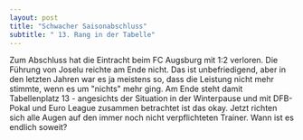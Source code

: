 ```yaml
---
layout: post
title: "Schwacher Saisonabschluss"
subtitle: " 13. Rang in der Tabelle"
---
```


Zum Abschluss hat die Eintracht beim FC Augsburg mit 1:2 verloren. Die Führung von Joselu reichte am Ende nicht. Das ist unbefriedigend, aber in den letzten Jahren war es ja meistens so, dass die Leistung nicht mehr stimmte, wenn es um "nichts" mehr ging. Am Ende steht damit Tabellenplatz 13 - angesichts der Situation in der Winterpause und mit DFB-Pokal und Euro League zusammen betrachtet ist das okay. Jetzt richten sich alle Augen auf den immer noch nicht verpflichteten Trainer. Wann ist es endlich soweit?


